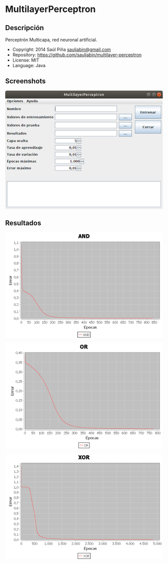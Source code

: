 MultilayerPerceptron
====================

Descripción
-----------
Perceptrón Multicapa, red neuronal artificial.

- Copyright: 2014 Saúl Piña <sauljabin@gmail.com>
- Repository: https://github.com/sauljabin/multilayer-perceptron
- License: MIT
- Language: Java


Screenshots
-----------
![](documents/screenshot.png)


Resultados
----------
![](documents/AND_Results.txt.png)

![](documents/OR_Results.txt.png)

![](documents/XOR_Results.txt.png)

